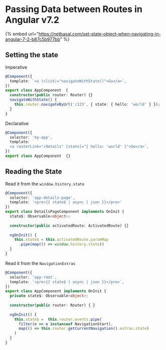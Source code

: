 # Passing Data between Routes in Angular v7.2

{% embed url="https://netbasal.com/set-state-object-when-navigating-in-angular-7-2-b87c5b977bb" %}

## Setting the state

Imperative

```typescript
@Component({
  template: `<a (click)="navigateWithState()">Go</a>`,
})
export class AppComponent  {
  constructor(public router: Router) {}
  navigateWithState() {
    this.router.navigateByUrl('/123', { state: { hello: 'world' } });
  }
}
```

Declarative

```typescript
@Component({
  selector: 'my-app',
  template: `
  <a routerLink="/details" [state]="{ hello: 'world' }">Go</a>`,
})
export class AppComponent  {}
```

## Reading the State

 Read it from the `window.history.state`

```typescript
@Component({
  selector: 'app-details-page',
  template: '<pre>{{ state$ | async | json }}</pre>'
})
export class DetailsPageComponent implements OnInit {
  state$: Observable<object>;
  
  constructor(public activatedRoute: ActivatedRoute) {}
  
  ngOnInit() {
    this.state$ = this.activatedRoute.paramMap
      .pipe(map(() => window.history.state))
  }
}
```

 Read it from the `NavigationExtras` 

```typescript
@Component({
  selector: 'app-root',
  template: `<pre>{{ state$ | async | json }}</pre>`,
})
export class AppComponent implements OnInit {
  private state$: Observable<object>;
  
  constructor(public router: Router) { }
  
  ngOnInit() {
    this.state$ =  this.router.events.pipe(
      filter(e => e instanceof NavigationStart),
      map(() => this.router.getCurrentNavigation().extras.state)
    )
  }
}
```

